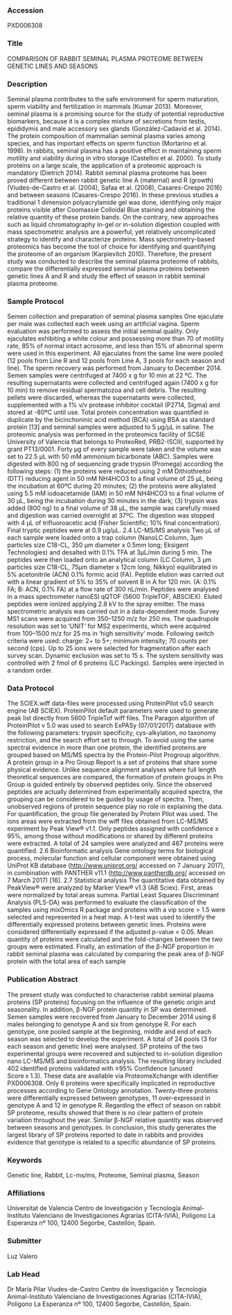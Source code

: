### Accession
PXD006308

### Title
COMPARISON OF RABBIT SEMINAL PLASMA PROTEOME BETWEEN GENETIC LINES AND SEASONS

### Description
Seminal plasma contributes to the safe environment for sperm maturation, sperm viability and fertilization in mammals (Kumar 2013). Moreover, seminal plasma is a promising source for the study of potential reproductive biomarkers, because it is a complex mixture of secretions from testis, epididymis and male accessory sex glands (González-Cadavid et al. 2014). The protein composition of mammalian seminal plasma varies among species, and has important effects on sperm function (Mortarino et al. 1998). In rabbits, seminal plasma has a positive effect in maintaining sperm motility and viability during in vitro storage (Castellini et al. 2000). To study proteins on a large scale, the application of a proteomic approach is mandatory (Dietrich 2014). Rabbit seminal plasma proteome has been proved different between rabbit genetic line A (maternal) and R (growth) (Viudes-de-Castro et al. (2004), Safaa et al. (2008), Casares-Crespo 2016) and between seasons (Casares-Crespo 2016). In these previous studies a traditional 1 dimension polyacrylamide gel was done, identifying only major proteins visible after Coomassie Colloidal Blue staining and obtaining the relative quantity of these protein bands. On the contrary, new approaches such as liquid chromatography in-gel or in-solution digestion coupled with mass spectrometric analysis are a powerful, yet relatively uncomplicated strategy to identify and characterize proteins. Mass spectrometry-based proteomics has become the tool of choice for identifying and quantifying the proteome of an organism (Karpievitch 2010).  Therefore, the present study was conducted to describe the seminal plasma proteome of rabbits, compare the differentially expressed seminal plasma proteins between genetic lines A and R and study the effect of season in rabbit seminal plasma proteome.

### Sample Protocol
Semen collection and preparation of seminal plasma samples One ejaculate per male was collected each week using an artificial vagina. Sperm evaluation was performed to assess the initial seminal quality. Only ejaculates exhibiting a white colour and possessing more than 70 of motility rate, 85% of normal intact acrosome, and less than 15% of abnormal sperm were used in this experiment. All ejaculates from the same line were pooled (12 pools from Line R and 12 pools from Line A, 3 pools for each season and line). The sperm recovery was performed from January to December 2014.  Semen samples were centrifuged at 7400 x g for 10 min at 22 ºC. The resulting supernatants were collected and centrifuged again (7400 x g for 10 min) to remove residual spermatozoa and cell debris. The resulting pellets were discarded, whereas the supernatants were collected, supplemented with a 1% v/v protease inhibitor cocktail (P2714, Sigma) and stored at -80ºC until use. Total protein concentration was quantified in duplicate by the bicinchoninic acid method (BCA) using BSA as standard protein [13] and seminal samples were adjusted to 5 µg/µL in saline.  The proteomic analysis was performed in the proteomics facility of SCSIE University of Valencia that belongs to ProteoRed, PRB2-ISCIII, supported by grant PT13/0001. Forty µg of every sample were taken and the volume was set to 22.5 µL with 50 mM ammonium bicarbonate (ABC). Samples were digested with 800 ng of sequencing grade trypsin (Promega) according the following steps: (1) the proteins were reduced using 2 mM Dithiothreitol (DTT) reducing agent in 50 mM NH4HCO3 to a final volume of 25 µL, being the incubation at 60ºC during 20 minutes; (2) the proteins were alkylated using 5.5 mM iodoacetamide (IAM) in 50 mM NH4HCO3 to a final volume of 30 µL, being the incubation during 30 minutes in the dark; (3) trypsin was added (800 ng) to a final volume of 38 µL, the sample was carefully mixed and digestion was carried overnight at 37ºC. The digestion was stopped with 4 µL of trifluoroacetic acid (Fisher Scientific; 10% final concentration). Final tryptic peptides were at 0.9 µg/µL.  2.4 LC-MS/MS analysis Two µL of each sample were loaded onto a trap column (NanoLC Column, 3µm particles size C18-CL, 350 µm diameter x 0.5mm long; Eksigent Technologies) and desalted with 0.1% TFA at 3µL/min during 5 min. The peptides were then loaded onto an analytical column (LC Column, 3 µm particles size C18-CL, 75µm diameter x 12cm long, Nikkyo) equilibrated in 5% acetonitrile (ACN) 0.1% formic acid (FA). Peptide elution was carried out with a linear gradient of 5% to 35% of solvent B in A for 120 min. (A: 0.1% FA; B: ACN, 0.1% FA) at a flow rate of 300 nL/min. Peptides were analysed in a mass spectrometer nanoESI qQTOF (5600 TripleTOF, ABSCIEX). Eluted peptides were ionized applying 2.8 kV to the spray emitter. The mass spectrometric analysis was carried out in a data-dependent mode. Survey MS1 scans were acquired from 350–1250 m/z for 250 ms. The quadrupole resolution was set to ‘UNIT’ for MS2 experiments, which were acquired from 100–1500 m/z for 25 ms in ‘high sensitivity’ mode. Following switch criteria were used: charge: 2+ to 5+; minimum intensity; 70 counts per second (cps). Up to 25 ions were selected for fragmentation after each survey scan. Dynamic exclusion was set to 15 s. The system sensitivity was controlled with 2 fmol of 6 proteins (LC Packings). Samples were injected in a random order.

### Data Protocol
The SCIEX.wiff data-files were processed using ProteinPilot v5.0 search engine (AB SCIEX). ProteinPilot default parameters were used to generate peak list directly from 5600 TripleTof wiff files. The Paragon algorithm of ProteinPilot v 5.0 was used to search ExPASy (07/01/2017) database with the following parameters: trypsin specificity, cys-alkylation, no taxonomy restriction, and the search effort set to through.   To avoid using the same spectral evidence in more than one protein, the identified proteins are grouped based on MS/MS spectra by the Protein-Pilot Progroup algorithm. A protein group in a Pro Group Report is a set of proteins that share some physical evidence. Unlike sequence alignment analyses where full length theoretical sequences are compared, the formation of protein groups in Pro Group is guided entirely by observed peptides only. Since the observed peptides are actually determined from experimentally acquired spectra, the grouping can be considered to be guided by usage of spectra. Then, unobserved regions of protein sequence play no role in explaining the data.   For quantification, the group file generated by Protein Pilot was used. The ions areas were extracted from the wiff files obtained from LC-MS/MS experiment by Peak View® v1.1. Only peptides assigned with confidence ≥ 95%, among those without modifications or shared by different proteins were extracted. A total of 24 samples were analyzed and 467 proteins were quantified.   2.6 Bioinformatic analysis Gene ontology terms for biological process, molecular function and cellular component were obtained using UniProt KB database (http://www.uniprot.org/ accessed on 7 January 2017), in combination with PANTHER v11.1 (http://www.pantherdb.org/ accessed on 7 March 2017) [16].   2.7 Statistical analysis  The quantitative data obtained by PeakView® were analyzed by Marker View® v1.3 (AB Sciex). First, areas were normalized by total areas summa. Partial Least Squares Discriminant Analysis (PLS-DA) was performed to evaluate the classification of the samples using mixOmics R package and proteins with a vip score > 1.5 were selected and represented in a heat map. A t-test was used to identify the differentially expressed proteins between genetic lines. Proteins were considered differentially expressed if the adjusted p-value < 0.05. Mean quantity of proteins were calculated and the fold-changes between the two groups were estimated. Finally, an estimation of the β-NGF proportion in rabbit seminal plasma was calculated by comparing the peak area of β-NGF protein with the total area of each sample

### Publication Abstract
The present study was conducted to characterise rabbit seminal plasma proteins (SP proteins) focusing on the influence of the genetic origin and seasonality. In addition, &#x3b2;-NGF protein quantity in SP was determined. Semen samples were recovered from January to December 2014 using 6 males belonging to genotype A and six from genotype R. For each genotype, one pooled sample at the beginning, middle and end of each season was selected to develop the experiment. A total of 24 pools (3 for each season and genetic line) were analysed. SP proteins of the two experimental groups were recovered and subjected to in-solution digestion nano LC-MS/MS and bioinformatics analysis. The resulting library included 402 identified proteins validated with &#x2265;95% Confidence (unused Score&#x202f;&#x2265;&#x202f;1.3). These data are available via ProteomeXchange with identifier PXD006308. Only 6 proteins were specifically implicated in reproductive processes according to Gene Ontology annotation. Twenty-three proteins were differentially expressed between genotypes, 11 over-expressed in genotype A and 12 in genotype R. Regarding the effect of season on rabbit SP proteome, results showed that there is no clear pattern of protein variation throughout the year. Similar &#x3b2;-NGF relative quantity was observed between seasons and genotypes. In conclusion, this study generates the largest library of SP proteins reported to date in rabbits and provides evidence that genotype is related to a specific abundance of SP proteins.

### Keywords
Genetic line, Rabbit, Lc-ms/ms, Proteome, Seminal plasma, Season

### Affiliations
Universitat de Valencia
Centro de Investigación y Tecnología Animal-Instituto Valenciano de Investigaciones Agrarias (CITA-IVIA), Polígono La Esperanza nº 100, 12400 Segorbe, Castellón, Spain.

### Submitter
Luz Valero

### Lab Head
Dr María Pilar Viudes-de-Castro
Centro de Investigación y Tecnología Animal-Instituto Valenciano de Investigaciones Agrarias (CITA-IVIA), Polígono La Esperanza nº 100, 12400 Segorbe, Castellón, Spain.


